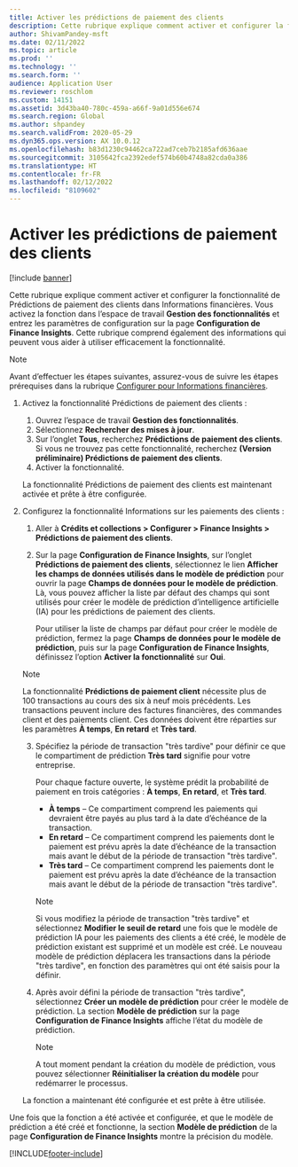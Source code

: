 ```yaml
---
title: Activer les prédictions de paiement des clients
description: Cette rubrique explique comment activer et configurer la fonctionnalité de Prédictions de paiement des clients dans Informations financières.
author: ShivamPandey-msft
ms.date: 02/11/2022
ms.topic: article
ms.prod: ''
ms.technology: ''
ms.search.form: ''
audience: Application User
ms.reviewer: roschlom
ms.custom: 14151
ms.assetid: 3d43ba40-780c-459a-a66f-9a01d556e674
ms.search.region: Global
ms.author: shpandey
ms.search.validFrom: 2020-05-29
ms.dyn365.ops.version: AX 10.0.12
ms.openlocfilehash: b83d1230c94462ca722ad7ceb7b2185afd636aae
ms.sourcegitcommit: 3105642fca2392edef574b60b4748a82cda0a386
ms.translationtype: HT
ms.contentlocale: fr-FR
ms.lasthandoff: 02/12/2022
ms.locfileid: "8109602"
---
```

# <a name="enable-customer-payment-predictions"></a>Activer les prédictions de paiement des clients

[!include [banner](../includes/banner.md)]

Cette rubrique explique comment activer et configurer la fonctionnalité de Prédictions de paiement des clients dans Informations financières. Vous activez la fonction dans l’espace de travail **Gestion des fonctionnalités** et entrez les paramètres de configuration sur la page **Configuration de Finance Insights**. Cette rubrique comprend également des informations qui peuvent vous aider à utiliser efficacement la fonctionnalité.

> [!NOTE]
> Avant d’effectuer les étapes suivantes, assurez-vous de suivre les étapes prérequises dans la rubrique [Configurer pour Informations financières](configure-for-fin-insites.md).

1. Activez la fonctionnalité Prédictions de paiement des clients :

    1. Ouvrez l’espace de travail **Gestion des fonctionnalités**.
    2. Sélectionnez **Rechercher des mises à jour**.
    3. Sur l’onglet **Tous**, recherchez **Prédictions de paiement des clients**. Si vous ne trouvez pas cette fonctionnalité, recherchez **(Version préliminaire) Prédictions de paiement des clients**. 
    4. Activer la fonctionnalité.

    La fonctionnalité Prédictions de paiement des clients est maintenant activée et prête à être configurée.

2. Configurez la fonctionnalité Informations sur les paiements des clients :

    1. Aller à **Crédits et collections \> Configurer \> Finance Insights \> Prédictions de paiement des clients**.
    2. Sur la page **Configuration de Finance Insights**, sur l’onglet **Prédictions de paiement des clients**, sélectionnez le lien **Afficher les champs de données utilisés dans le modèle de prédiction** pour ouvrir la page **Champs de données pour le modèle de prédiction**. Là, vous pouvez afficher la liste par défaut des champs qui sont utilisés pour créer le modèle de prédiction d’intelligence artificielle (IA) pour les prédictions de paiement des clients.

        Pour utiliser la liste de champs par défaut pour créer le modèle de prédiction, fermez la page **Champs de données pour le modèle de prédiction**, puis sur la page **Configuration de Finance Insights**, définissez l’option **Activer la fonctionnalité** sur **Oui**.
        
   > [!NOTE]
   > La fonctionnalité **Prédictions de paiement client** nécessite plus de 100 transactions au cours des six à neuf mois précédents. Les transactions peuvent inclure des factures financières, des commandes client et des paiements client. Ces données doivent être réparties sur les paramètres **À temps**, **En retard** et **Très tard**.    
     

    3. Spécifiez la période de transaction "très tardive" pour définir ce que le compartiment de prédiction **Très tard** signifie pour votre entreprise.

        Pour chaque facture ouverte, le système prédit la probabilité de paiement en trois catégories : **À temps**, **En retard**, et **Très tard**.

        - **À temps** – Ce compartiment comprend les paiements qui devraient être payés au plus tard à la date d’échéance de la transaction.
        - **En retard** – Ce compartiment comprend les paiements dont le paiement est prévu après la date d’échéance de la transaction mais avant le début de la période de transaction "très tardive".
        - **Très tard** – Ce compartiment comprend les paiements dont le paiement est prévu après la date d’échéance de la transaction mais avant le début de la période de transaction "très tardive".

        > [!NOTE]
        > Si vous modifiez la période de transaction "très tardive" et sélectionnez **Modifier le seuil de retard** une fois que le modèle de prédiction IA pour les paiements des clients a été créé, le modèle de prédiction existant est supprimé et un modèle est créé. Le nouveau modèle de prédiction déplacera les transactions dans la période "très tardive", en fonction des paramètres qui ont été saisis pour la définir.

    4. Après avoir défini la période de transaction "très tardive", sélectionnez **Créer un modèle de prédiction** pour créer le modèle de prédiction. La section **Modèle de prédiction** sur la page **Configuration de Finance Insights** affiche l’état du modèle de prédiction.

        > [!NOTE]
        > A tout moment pendant la création du modèle de prédiction, vous pouvez sélectionner **Réinitialiser la création du modèle** pour redémarrer le processus.

    La fonction a maintenant été configurée et est prête à être utilisée.

Une fois que la fonction a été activée et configurée, et que le modèle de prédiction a été créé et fonctionne, la section **Modèle de prédiction** de la page **Configuration de Finance Insights** montre la précision du modèle.

[!INCLUDE[footer-include](../../includes/footer-banner.md)]
